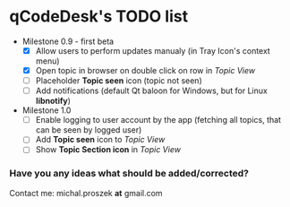 # qCodeDesk's TODO list
* Milestone 0.9 - first beta
  - [x] Allow users to perform updates manualy (in Tray Icon's context menu) 
  - [x] Open topic in browser on double click on row in *Topic View*
  - [ ] Placeholder **Topic seen** icon (topic not seen)
  - [ ] Add notifications (default Qt baloon for Windows, but for Linux **libnotify**)
  
* Milestone 1.0
  - [ ] Enable logging to user account by the app (fetching all topics, that can be seen by logged user)
  - [ ] Add **Topic seen** icon to *Topic View*
  - [ ] Show **Topic Section icon** in *Topic View*
  
### Have you any ideas what should be added/corrected?
Contact me: michal.proszek **at** gmail.com

